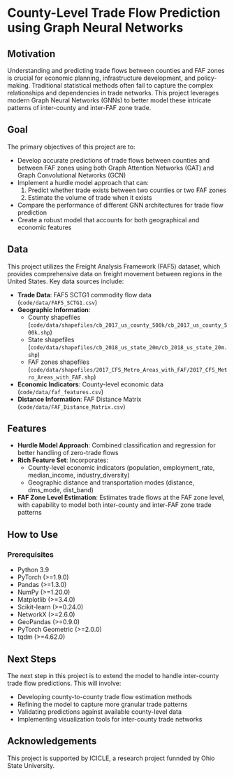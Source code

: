 # County-Level Trade Flow Prediction using Graph Neural Networks

## Motivation
Understanding and predicting trade flows between counties and FAF zones is crucial for economic planning, infrastructure development, and policy-making. Traditional statistical methods often fail to capture the complex relationships and dependencies in trade networks. This project leverages modern Graph Neural Networks (GNNs) to better model these intricate patterns of inter-county and inter-FAF zone trade.

## Goal
The primary objectives of this project are to:
- Develop accurate predictions of trade flows between counties and between FAF zones using both Graph Attention Networks (GAT) and Graph Convolutional Networks (GCN)
- Implement a hurdle model approach that can:
  1. Predict whether trade exists between two counties or two FAF zones
  2. Estimate the volume of trade when it exists
- Compare the performance of different GNN architectures for trade flow prediction
- Create a robust model that accounts for both geographical and economic features

## Data
This project utilizes the Freight Analysis Framework (FAF5) dataset, which provides comprehensive data on freight movement between regions in the United States. Key data sources include:
- **Trade Data**: FAF5 SCTG1 commodity flow data (`code/data/FAF5_SCTG1.csv`)
- **Geographic Information**:
  - County shapefiles (`code/data/shapefiles/cb_2017_us_county_500k/cb_2017_us_county_500k.shp`)
  - State shapefiles (`code/data/shapefiles/cb_2018_us_state_20m/cb_2018_us_state_20m.shp`)
  - FAF zones shapefiles (`code/data/shapefiles/2017_CFS_Metro_Areas_with_FAF/2017_CFS_Metro_Areas_with_FAF.shp`)
- **Economic Indicators**: County-level economic data (`code/data/faf_features.csv`)
- **Distance Information**: FAF Distance Matrix (`code/data/FAF_Distance_Matrix.csv`)

## Features
- **Hurdle Model Approach**: Combined classification and regression for better handling of zero-trade flows
- **Rich Feature Set**: Incorporates:
  - County-level economic indicators (population, employment_rate, median_income, industry_diversity)
  - Geographic distance and transportation modes (distance, dms_mode, dist_band)
- **FAF Zone Level Estimation**: Estimates trade flows at the FAF zone level, with capability to model both inter-county and inter-FAF zone trade patterns

## How to Use

### Prerequisites
- Python 3.9
- PyTorch (>=1.9.0)
- Pandas (>=1.3.0)
- NumPy (>=1.20.0)
- Matplotlib (>=3.4.0)
- Scikit-learn (>=0.24.0)
- NetworkX (>=2.6.0)
- GeoPandas (>=0.9.0)
- PyTorch Geometric (>=2.0.0)
- tqdm (>=4.62.0)

## Next Steps
The next step in this project is to extend the model to handle inter-county trade flow predictions. This will involve:
- Developing county-to-county trade flow estimation methods
- Refining the model to capture more granular trade patterns
- Validating predictions against available county-level data
- Implementing visualization tools for inter-county trade networks

## Acknowledgements
This project is supported by ICICLE, a research project funnded by Ohio State University.
